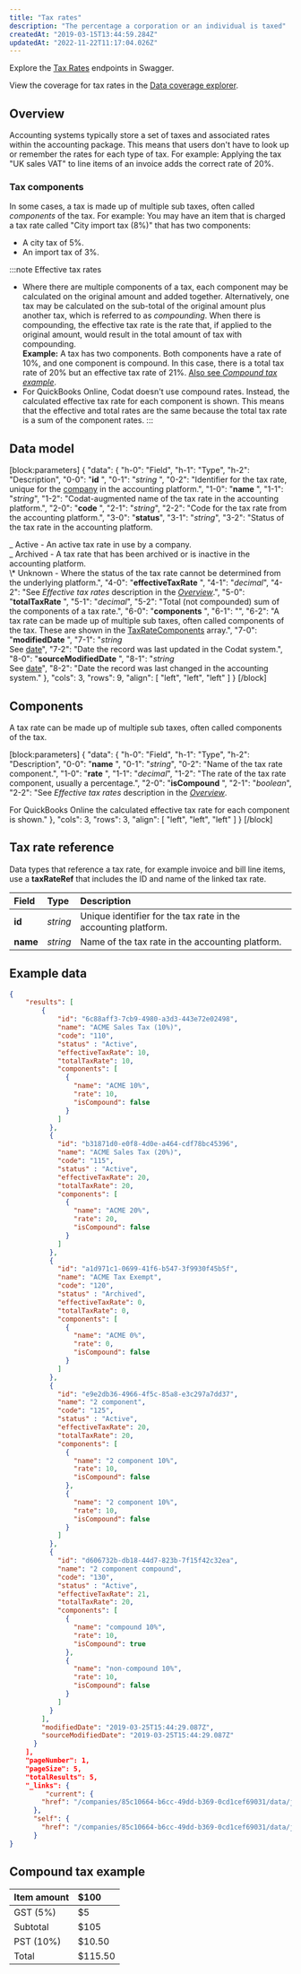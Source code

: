```yaml
---
title: "Tax rates"
description: "The percentage a corporation or an individual is taxed"
createdAt: "2019-03-15T13:44:59.284Z"
updatedAt: "2022-11-22T11:17:04.026Z"
---
```


Explore the <a className="external" href="https://api.codat.io/swagger/index.html#/TaxRates" target="_blank">Tax Rates</a> endpoints in Swagger.

View the coverage for tax rates in the <a className="external" href="https://knowledge.codat.io/supported-features/accounting?view=tab-by-data-type&dataType=taxRates" target="_blank">Data coverage explorer</a>.

## Overview

Accounting systems typically store a set of taxes and associated rates within the accounting package. This means that users don't have to look up or remember the rates for each type of tax. For example: Applying the tax "UK sales VAT" to line items of an invoice adds the correct rate of 20%.

### Tax components

In some cases, a tax is made up of multiple sub taxes, often called _components_ of the tax. For example: You may have an item that is charged a tax rate called "City import tax (8%)" that has two components:

- A city tax of 5%.
- An import tax of 3%.

:::note Effective tax rates

- Where there are multiple components of a tax, each component may be calculated on the original amount and added together. Alternatively, one tax may be calculated on the sub-total of the original amount plus another tax, which is referred to as _compounding_. When there is compounding, the effective tax rate is the rate that, if applied to the original amount, would result in the total amount of tax with compounding.  
  **Example:**
  A tax has two components. Both components have a rate of 10%, and one component is compound. In this case, there is a total tax rate of 20% but an effective tax rate of 21%. [Also see _Compound tax example_](#section-compound-tax-example).
- For QuickBooks Online, Codat doesn't use compound rates. Instead, the calculated effective tax rate for each component is shown. This means that the effective and total rates are the same because the total tax rate is a sum of the component rates.
  :::

## Data model

[block:parameters]
{
"data": {
"h-0": "Field",
"h-1": "Type",
"h-2": "Description",
"0-0": "**id** ",
"0-1": "_string_ ",
"0-2": "Identifier for the tax rate, unique for the [company](/datamodel-accounting-company) in the accounting platform.",
"1-0": "**name** ",
"1-1": "_string_",
"1-2": "Codat-augmented name of the tax rate in the accounting platform.",
"2-0": "**code** ",
"2-1": "_string_",
"2-2": "Code for the tax rate from the accounting platform.",
"3-0": "**status**",
"3-1": "_string_",
"3-2": "Status of the tax rate in the accounting platform.

_ Active - An active tax rate in use by a company.  
_ Archived - A tax rate that has been archived or is inactive in the accounting platform.  
\\\* Unknown - Where the status of the tax rate cannot be determined from the underlying platform.",
"4-0": "**effectiveTaxRate** ",
"4-1": "_decimal_",
"4-2": "See _Effective tax rates_ description in the _[Overview](#overview)_.",
"5-0": "**totalTaxRate** ",
"5-1": "_decimal_",
"5-2": "Total (not compounded) sum of the components of a tax rate.",
"6-0": "**components** ",
"6-1": "",
"6-2": "A tax rate can be made up of multiple sub taxes, often called components of the tax. These are shown in the [TaxRateComponents](#section-components) array.",
"7-0": "**modifiedDate** ",
"7-1": "_string_  
See [date](/datamodel-shared-date)",
"7-2": "Date the record was last updated in the Codat system.",
"8-0": "**sourceModifiedDate** ",
"8-1": "_string_  
See [date](/datamodel-shared-date)",
"8-2": "Date the record was last changed in the accounting system."
},
"cols": 3,
"rows": 9,
"align": [
"left",
"left",
"left"
]
}
[/block]

## Components

A tax rate can be made up of multiple sub taxes, often called components of the tax.

[block:parameters]
{
"data": {
"h-0": "Field",
"h-1": "Type",
"h-2": "Description",
"0-0": "**name** ",
"0-1": "_string_",
"0-2": "Name of the tax rate component.",
"1-0": "**rate** ",
"1-1": "_decimal_",
"1-2": "The rate of the tax rate component, usually a percentage.",
"2-0": "**isCompound** ",
"2-1": "_boolean_",
"2-2": "See _Effective tax rates_ description in the _[Overview](#overview)_.

For QuickBooks Online the calculated effective tax rate for each component is shown."
},
"cols": 3,
"rows": 3,
"align": [
"left",
"left",
"left"
]
}
[/block]

## Tax rate reference

Data types that reference a tax rate, for example invoice and bill line items, use a **taxRateRef** that includes the ID and name of the linked tax rate.

| Field    | Type     | Description                                                    |
| :------- | :------- | :------------------------------------------------------------- |
| **id**   | _string_ | Unique identifier for the tax rate in the accounting platform. |
| **name** | _string_ | Name of the tax rate in the accounting platform.               |

## Example data

```json 5 tax rates with a mix of compound and non-compounded rates
{
    "results": [
        {
            "id": "6c88aff3-7cb9-4980-a3d3-443e72e02498",
            "name": "ACME Sales Tax (10%)",
            "code": "110",
            "status" : "Active",
            "effectiveTaxRate": 10,
            "totalTaxRate": 10,
            "components": [
              {
                "name": "ACME 10%",
                "rate": 10,
                "isCompound": false
              }
            ]
          },
          {
            "id": "b31871d0-e0f8-4d0e-a464-cdf78bc45396",
            "name": "ACME Sales Tax (20%)",
            "code": "115",
            "status" : "Active",
            "effectiveTaxRate": 20,
            "totalTaxRate": 20,
            "components": [
              {
                "name": "ACME 20%",
                "rate": 20,
                "isCompound": false
              }
            ]
          },
          {
            "id": "a1d971c1-0699-41f6-b547-3f9930f45b5f",
            "name": "ACME Tax Exempt",
            "code": "120",
            "status" : "Archived",
            "effectiveTaxRate": 0,
            "totalTaxRate": 0,
            "components": [
              {
                "name": "ACME 0%",
                "rate": 0,
                "isCompound": false
              }
            ]
          },
          {
            "id": "e9e2db36-4966-4f5c-85a8-e3c297a7dd37",
            "name": "2 component",
            "code": "125",
            "status" : "Active",
            "effectiveTaxRate": 20,
            "totalTaxRate": 20,
            "components": [
              {
                "name": "2 component 10%",
                "rate": 10,
                "isCompound": false
              },
              {
                "name": "2 component 10%",
                "rate": 10,
                "isCompound": false
              }
            ]
          },
          {
            "id": "d606732b-db18-44d7-823b-7f15f42c32ea",
            "name": "2 component compound",
            "code": "130",
            "status" : "Active",
            "effectiveTaxRate": 21,
            "totalTaxRate": 20,
            "components": [
              {
                "name": "compound 10%",
                "rate": 10,
                "isCompound": true
              },
              {
                "name": "non-compound 10%",
                "rate": 10,
                "isCompound": false
              }
            ]
          }
        ],
        "modifiedDate": "2019-03-25T15:44:29.087Z",
        "sourceModifiedDate": "2019-03-25T15:44:29.087Z"
      }
    ],
    "pageNumber": 1,
    "pageSize": 5,
    "totalResults": 5,
    "_links": {
         "current": {
        "href": "/companies/85c10664-b6cc-49dd-b369-0cd1cef69031/data/journalEntries?page=1&pageSize=5"
      },
      "self": {
        "href": "/companies/85c10664-b6cc-49dd-b369-0cd1cef69031/data/journalEntries"
      }
}
```

## Compound tax example

| Item amount | $100    |
| :---------- | :------ |
| GST (5%)    | $5      |
| Subtotal    | $105    |
| PST (10%)   | $10.50  |
| Total       | $115.50 |
